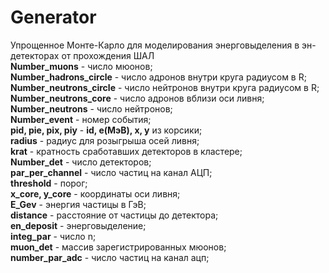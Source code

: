 # Generator
Упрощенное Монте-Карло для моделирования энерговыделения в эн-детекторах от прохождения ШАЛ<br/>
**Number_muons** - число мюонов;<br/>
**Number_hadrons_circle** - число адронов внутри круга радиусом в R;<br/>
**Number_neutrons_circle** - число нейтронов внутри круга радиусом в R;<br/>
**Number_neutrons_core** - число адронов вблизи оси ливня;<br/>
**Number_neutrons** - число нейтронов;<br/>
**Number_event** - номер события;<br/>
**pid, pie, pix, piy** - **id, e(МэВ), x, y** из корсики;<br/>
**radius** - радиус для розыгрыша осей ливня;<br/>
**krat** - кратность сработавших детекторов в кластере;<br/>
**Number_det** - число детекторов;<br/>
**par_per_channel** - число частиц на канал АЦП;<br/>
**threshold** - порог;<br/>
**x_core, y_core** - координаты оси ливня;<br/>
**E_Gev** - энергия частицы в ГэВ;<br/>
**distance** - расстояние от частицы до детектора;<br/>
**en_deposit** - энерговыделение;<br/>
**integ_par** - число n;<br/>
**muon_det** - массив зарегистрированных мюонов;<br/>
**number_par_adc** - число частиц на канал ацп;<br/>
